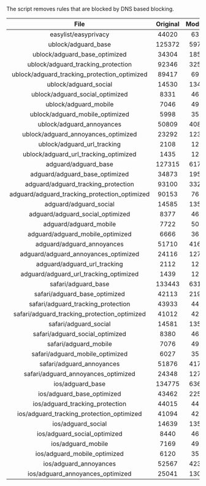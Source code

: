 The script removes rules that are blocked by DNS based blocking.


| File | Original | Modified |
|:----:|:-----:|:-----:|
| easylist/easyprivacy | 44020 | 6334 |
| ublock/adguard_base | 125372 | 59722 |
| ublock/adguard_base_optimized | 34304 | 18535 |
| ublock/adguard_tracking_protection | 92346 | 32500 |
| ublock/adguard_tracking_protection_optimized | 89417 | 6950 |
| ublock/adguard_social | 14530 | 13462 |
| ublock/adguard_social_optimized | 8331 | 4623 |
| ublock/adguard_mobile | 7046 | 4918 |
| ublock/adguard_mobile_optimized | 5998 | 3518 |
| ublock/adguard_annoyances | 50809 | 40809 |
| ublock/adguard_annoyances_optimized | 23292 | 12308 |
| ublock/adguard_url_tracking | 2108 | 1252 |
| ublock/adguard_url_tracking_optimized | 1435 | 1249 |
| adguard/adguard_base | 127315 | 61763 |
| adguard/adguard_base_optimized | 34873 | 19560 |
| adguard/adguard_tracking_protection | 93100 | 33202 |
| adguard/adguard_tracking_protection_optimized | 90153 | 7638 |
| adguard/adguard_social | 14585 | 13524 |
| adguard/adguard_social_optimized | 8377 | 4667 |
| adguard/adguard_mobile | 7722 | 5093 |
| adguard/adguard_mobile_optimized | 6666 | 3686 |
| adguard/adguard_annoyances | 51710 | 41634 |
| adguard/adguard_annoyances_optimized | 24116 | 12708 |
| adguard/adguard_url_tracking | 2112 | 1257 |
| adguard/adguard_url_tracking_optimized | 1439 | 1254 |
| safari/adguard_base | 133443 | 63146 |
| safari/adguard_base_optimized | 42113 | 21991 |
| safari/adguard_tracking_protection | 43933 | 4401 |
| safari/adguard_tracking_protection_optimized | 41012 | 4256 |
| safari/adguard_social | 14581 | 13514 |
| safari/adguard_social_optimized | 8380 | 4657 |
| safari/adguard_mobile | 7076 | 4955 |
| safari/adguard_mobile_optimized | 6027 | 3549 |
| safari/adguard_annoyances | 51876 | 41725 |
| safari/adguard_annoyances_optimized | 24348 | 12778 |
| ios/adguard_base | 134775 | 63665 |
| ios/adguard_base_optimized | 43462 | 22508 |
| ios/adguard_tracking_protection | 44015 | 4408 |
| ios/adguard_tracking_protection_optimized | 41094 | 4263 |
| ios/adguard_social | 14639 | 13545 |
| ios/adguard_social_optimized | 8440 | 4671 |
| ios/adguard_mobile | 7169 | 4996 |
| ios/adguard_mobile_optimized | 6120 | 3587 |
| ios/adguard_annoyances | 52567 | 42308 |
| ios/adguard_annoyances_optimized | 25041 | 13068 |